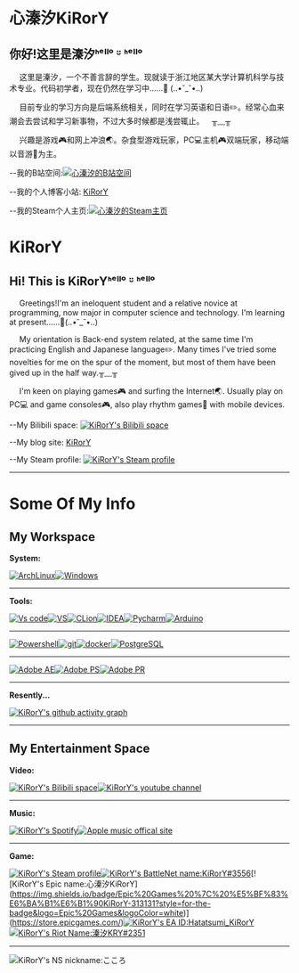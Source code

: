 # 心溱汐KiRorY

## 你好!这里是溱汐ᑋᵉᑊᑊᵒ ᵕ̈ ᑋᵉᑊᑊᵒ

&ensp;&ensp; 这里是溱汐，一个不善言辞的学生。现就读于浙江地区某大学计算机科学与技术专业。代码初学者，现在仍然在学习中......:blue_book:   (..•˘_˘•..)

&ensp;&ensp; 目前专业的学习方向是后端系统相关，同时在学习英语和日语:pencil2:。经常心血来潮会去尝试和学习新事物，不过大多时候都是浅尝辄止。&ensp;&ensp;╥﹏╥

&ensp;&ensp; 兴趣是游戏:video_game:和网上冲浪:earth_asia:。杂食型游戏玩家，PC:computer:主机:video_game:双端玩家，移动端以音游:musical_note:为主。

--我的B站空间:[![心溱汐的B站空间](https://img.shields.io/badge/心溱汐-pink?style=for-the-badge&logo=bilibili&logoColor=white)](https://space.bilibili.com/79834065)

--我的个人博客小站: [KiRorY](kirory.xyz)

--我的Steam个人主页:[![心溱汐的Steam主页](https://img.shields.io/badge/Steam-000000?style=for-the-badge&logo=steam&logoColor=white)](https://steamcommunity.com/id/Kokoro_Daze/)

# KiRorY

## Hi! This is KiRorYᑋᵉᑊᑊᵒ ᵕ̈ ᑋᵉᑊᑊᵒ

&ensp;&ensp; Greetings!I'm an ineloquent student and a relative novice at programming, now major in computer science and technology. I'm learning at present......:blue_book:(..•˘_˘•..)

&ensp;&ensp; My orientation is Back-end system related, at the same time I'm practicing English and Japanese language:pencil2:. Many times I've tried some novelties for me on the spur of the moment, but most of them have been gived up in the half way.╥﹏╥

&ensp;&ensp; I'm keen on playing games:video_game: and surfing the Internet:earth_asia:. Usually play on PC:computer: and game consoles:video_game:, also play rhythm games:musical_note: with mobile devices.

--My Bilibili space: [![KiRorY's Bilibili space](https://img.shields.io/badge/心溱汐-pink?style=for-the-badge&logo=bilibili&logoColor=white)](https://space.bilibili.com/79834065)

--My blog site: [KiRorY](kirory.xyz)

--My Steam profile: [![KiRorY's Steam profile](https://img.shields.io/badge/Steam-000000?style=for-the-badge&logo=steam&logoColor=white)](https://steamcommunity.com/id/Kokoro_Daze/)

---

# Some Of My Info

## My Workspace

<b>System:</b>

[![ArchLinux](https://img.shields.io/badge/Arch_Linux-1793D1?style=for-the-badge&logo=arch-linux&logoColor=white)](https://www.archlinux.org/)[![Windows](https://img.shields.io/badge/Windows-0078D6?style=for-the-badge&logo=windows&logoColor=white)](https://www.microsoft.com/en-us/windows/)

---

<b>Tools:</b>

[![Vs code](https://img.shields.io/badge/Visual_Studio_Code-0078D4?style=for-the-badge&logo=visual%20studio%20code&logoColor=white)](https://code.visualstudio.com/)[![VS](https://img.shields.io/badge/Visual_Studio-5C2D91?style=for-the-badge&logo=visual%20studio&logoColor=white)](https://visualstudio.microsoft.com/vs/)[![CLion](https://img.shields.io/badge/CLion-000000?style=for-the-badge&logo=clion&logoColor=white)](https://www.jetbrains.com/clion/)[![IDEA](https://img.shields.io/badge/IntelliJ_IDEA-000000.svg?style=for-the-badge&logo=intellij-idea&logoColor=white)](https://www.jetbrains.com/idea/)[![Pycharm](https://img.shields.io/badge/PyCharm-000000.svg?&style=for-the-badge&logo=PyCharm&logoColor=white)](https://www.jetbrains.com/pycharm/)[![Arduino](https://img.shields.io/badge/Arduino_IDE-00979D?style=for-the-badge&logo=arduino&logoColor=white)](https://www.arduino.cc/)

---

[![Powershell](https://img.shields.io/badge/powershell-5391FE?style=for-the-badge&logo=powershell&logoColor=white)](https://learn.microsoft.com/en-us/powershell/)[![git](https://img.shields.io/badge/GIT-E44C30?style=for-the-badge&logo=git&logoColor=white)](https://git-scm.com/)[![docker](https://img.shields.io/badge/Docker-3498DB?style=for-the-badge&logo=docker&logoColor=white)](https://www.docker.com/)[![PostgreSQL](https://img.shields.io/badge/PostgreSQL-316192?style=for-the-badge&logo=postgresql&logoColor=white)](https://www.postgresql.org/)

---

[![Adobe AE](https://img.shields.io/badge/Adobe%20after%20affects-CF96FD?style=for-the-badge&logo=Adobe%20after%20effects&logoColor=393665)](https://www.adobe.com/products/aftereffects.html)[![Adobe PS](https://img.shields.io/badge/Adobe%20Photoshop-31A8FF?style=for-the-badge&logo=Adobe%20Photoshop&logoColor=black)](https://www.adobe.com/products/photoshop.html)[![Adobe PR](https://img.shields.io/badge/Adobe%20Premiere%20Pro-9999FF?style=for-the-badge&logo=Adobe%20Premiere%20Pro&logoColor=white)](https://www.adobe.com/products/premiere.html)

---

<b>Resently...</b>

[![KiRorY's github activity graph](https://github-readme-activity-graph.vercel.app/graph?username=KiRorY&theme=vue)](https://github.com/ashutosh00710/github-readme-activity-graph)

---
## My Entertainment Space

<b>Video:</b>

[![KiRorY's Bilibili space](https://img.shields.io/badge/bilibili-pink?style=for-the-badge&logo=bilibili&logoColor=white)](https://space.bilibili.com/79834065)[![KiRorY's youtube channel](https://img.shields.io/badge/YouTube-FF0000?style=for-the-badge&logo=youtube&logoColor=white)](https://www.youtube.com/channel/UCaLf2TzoFluyBKaqa2kFj6A)

---

<b>Music:</b>

[![KiRorY's Spotify](https://img.shields.io/badge/Spotify-1ED760?&style=for-the-badge&logo=spotify&logoColor=white)](https://open.spotify.com/user/31wtxm742sjgcjigewbiaohb2p7a)[![Apple music offical site](https://img.shields.io/badge/apple%20music-F34E68?style=for-the-badge&logo=apple%20music&logoColor=white)](https://www.apple.com/apple-music/)

---

<b>Game:</b>

[![KiRorY's Steam profile](https://img.shields.io/badge/Steam-000000?style=for-the-badge&logo=steam&logoColor=white)](https://steamcommunity.com/id/Kokoro_Daze/)[![KiRorY's BattleNet name:KiRorY#3556](https://img.shields.io/badge/Battle.net%20%7C%20KiRorY%233556-000?style=for-the-badge&logo=battle.net&logoColor=148EFF)](https://www.blizzard.com/zh-tw/?_gl=1*1pbo1q7*_ga*MTY0OTY4MjQ0OC4xNjg5NjgzMDI1*_ga_VYKNV7C0S3*MTY4OTY4MzAyNC4xLjEuMTY4OTY4NDYwNy4xNi4wLjA.)[![KiRorY's Epic name:心溱汐KiRorY](https://img.shields.io/badge/Epic%20Games%20%7C%20%E5%BF%83%E6%BA%B1%E6%B1%90KiRorY-313131?style=for-the-badge&logo=Epic%20Games&logoColor=white)](https://store.epicgames.com/)[![KiRorY's EA ID:Hatatsumi_KiRorY](https://img.shields.io/badge/ea%20app%20%7C%20Hatatsumi__KiRorY-FA7343?style=for-the-badge&logo=EA&logoColor=white)](https://www.ea.com/ea-app)[![KiRorY's Riot Name:溱汐KRY#2351](https://img.shields.io/badge/Riot_Games%20%7C%20%E6%BA%B1%E6%B1%90KRY%232351-D32936?style=for-the-badge&logo=riot-games&logoColor=white)](https://www.riotgames.com/en)

---

![KiRorY's NS nickname:こころ](https://img.shields.io/badge/Nintendo_Switch%20%7C%20%E3%81%93%E3%81%93%E3%82%8D%20%7C%20SW330054660920-E60012?style=for-the-badge&logo=nintendo-switch&logoColor=white)
